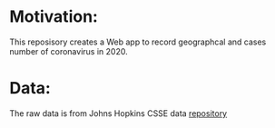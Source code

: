 # Motivation:
 This reposisory creates a Web app to record geographcal and cases number of coronavirus in 2020.
# Data:
The raw data is from  Johns Hopkins CSSE data [repository](https://github.com/CSSEGISandData/COVID-19)
